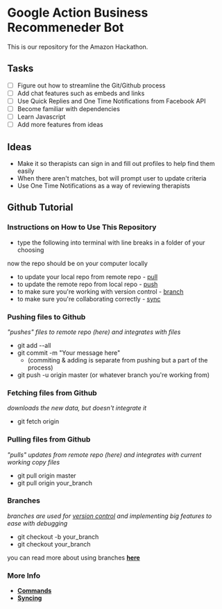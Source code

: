 # Google Action Business Recommeneder Bot

This is our repository for the Amazon Hackathon. 

## Tasks
- [ ] Figure out how to streamline the Git/Github process
- [ ] Add chat features such as embeds and links
- [ ] Use Quick Replies and One Time Notifications from Facebook API
- [ ] Become familiar with dependencies
- [ ] Learn Javascript
- [ ] Add more features from ideas

## Ideas
* Make it so therapists can sign in and fill out profiles to help find them easily
* When there aren't matches, bot will prompt user to update criteria
* Use One Time Notifications as a way of reviewing therapists

## Github Tutorial

### Instructions on How to Use This Repository
* type the following into terminal with line breaks in a folder of your choosing
 
 now the repo should be on your computer locally

* to update your local repo from remote repo - [pull](#pulling-files-from-github)
* to update the remote repo from local repo - [push](#pushing-files-to-github)
* to make sure you're working with version control - [branch](#branches)
* to make sure you're collaborating correctly - [sync](#more-info)

### Pushing files to Github
*"pushes" files to remote repo (here) and integrates with files*

* git add --all
* git commit -m "Your message here" 
  * (commiting & adding is separate from pushing but a part of the process)
* git push -u origin master (or whatever branch you're working from)

### Fetching files from Github
*downloads the new data, but doesn't integrate it*

* git fetch origin

### Pulling files from Github
*"pulls" updates from remote repo (here) and integrates with current working copy files* 

* git pull origin master
* git pull origin your_branch

### Branches
*branches are used for [version control](https://www.atlassian.com/git/tutorials/what-is-version-control) 
and implementing big features to ease with debugging* 

* git checkout -b your_branch
* git checkout your_branch

you can read more about using branches **[here](https://www.atlassian.com/git/tutorials/using-branches)**

### More Info

* **[Commands](https://confluence.atlassian.com/bitbucketserver/basic-git-commands-776639767.html)**
* **[Syncing](https://www.atlassian.com/git/tutorials/syncing)**

